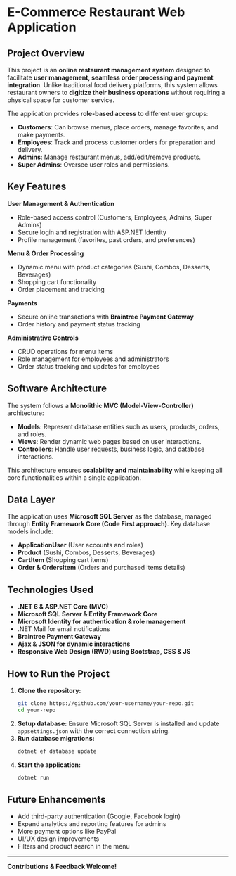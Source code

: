 # E-Commerce Restaurant Web Application

## Project Overview
This project is an **online restaurant management system** designed to facilitate **user management, seamless order processing and payment integration**. Unlike traditional food delivery platforms, this system allows restaurant owners to **digitize their business operations** without requiring a physical space for customer service.

The application provides **role-based access** to different user groups:
- **Customers**: Can browse menus, place orders, manage favorites, and make payments.
- **Employees**: Track and process customer orders for preparation and delivery.
- **Admins**: Manage restaurant menus, add/edit/remove products.
- **Super Admins**: Oversee user roles and permissions.

## Key Features
**User Management & Authentication**  
- Role-based access control (Customers, Employees, Admins, Super Admins)
- Secure login and registration with ASP.NET Identity
- Profile management (favorites, past orders, and preferences)

**Menu & Order Processing**  
- Dynamic menu with product categories (Sushi, Combos, Desserts, Beverages)
- Shopping cart functionality
- Order placement and tracking

**Payments**  
- Secure online transactions with **Braintree Payment Gateway**
- Order history and payment status tracking

**Administrative Controls**  
- CRUD operations for menu items
- Role management for employees and administrators
- Order status tracking and updates for employees

## Software Architecture
The system follows a **Monolithic MVC (Model-View-Controller)** architecture:
- **Models**: Represent database entities such as users, products, orders, and roles.
- **Views**: Render dynamic web pages based on user interactions.
- **Controllers**: Handle user requests, business logic, and database interactions.

This architecture ensures **scalability and maintainability** while keeping all core functionalities within a single application.

## Data Layer
The application uses **Microsoft SQL Server** as the database, managed through **Entity Framework Core (Code First approach)**. Key database models include:
- **ApplicationUser** (User accounts and roles)
- **Product** (Sushi, Combos, Desserts, Beverages)
- **CartItem** (Shopping cart items)
- **Order & OrdersItem** (Orders and purchased items details)

## Technologies Used
- **.NET 6 & ASP.NET Core (MVC)**
- **Microsoft SQL Server & Entity Framework Core**
- **Microsoft Identity for authentication & role management**
- .NET Mail for email notifications
- **Braintree Payment Gateway**
- **Ajax & JSON for dynamic interactions**
- **Responsive Web Design (RWD) using Bootstrap, CSS & JS**

## How to Run the Project
1. **Clone the repository:**
   ```sh
   git clone https://github.com/your-username/your-repo.git
   cd your-repo
   ```
2. **Setup database:** Ensure Microsoft SQL Server is installed and update `appsettings.json` with the correct connection string.
3. **Run database migrations:**
   ```sh
   dotnet ef database update
   ```
4. **Start the application:**
   ```sh
   dotnet run
   ```

## Future Enhancements
- Add third-party authentication (Google, Facebook login)
- Expand analytics and reporting features for admins
- More payment options like PayPal
- UI/UX design improvements
- Filters and product search in the menu

---
**Contributions & Feedback Welcome!**

